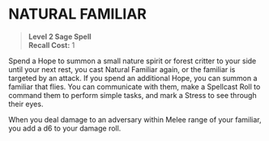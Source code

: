 # NATURAL FAMILIAR

> **Level 2 Sage Spell**  
> **Recall Cost:** 1

Spend a Hope to summon a small nature spirit or forest critter to your side until your next rest, you cast Natural Familiar again, or the familiar is targeted by an attack. If you spend an additional Hope, you can summon a familiar that flies. You can communicate with them, make a Spellcast Roll to command them to perform simple tasks, and mark a Stress to see through their eyes.

When you deal damage to an adversary within Melee range of your familiar, you add a d6 to your damage roll.
